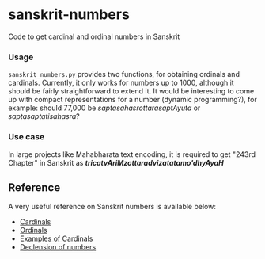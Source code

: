 # sanskrit-numbers
Code to get cardinal and ordinal numbers in Sanskrit

### Usage
`sanskrit_numbers.py` provides two functions, for obtaining ordinals and cardinals. Currently, it only works for numbers up to 1000, although it should be fairly straightforward to extend it. It would be interesting to come up with compact representations for a number (dynamic programming?), for example: should 77,000 be _saptasahasrottarasaptAyuta_ or _saptasaptatisahasra_?

### Use case
In large projects like Mahabharata text encoding, it is required to get "243rd Chapter" in Sanskrit as ___tricatvAriMzottaradvizatatamo'dhyAyaH___

## Reference
A very useful reference on Sanskrit numbers is available below:
* [Cardinals](https://www.sanskrit-sanscrito.com/en/learning-sanskrit-numbers-1-1/424)
* [Ordinals](https://www.sanskrit-sanscrito.com/en/learning-sanskrit-numbers-2-1/425)
* [Examples of Cardinals](https://www.sanskrit-sanscrito.com/en/appendixes-numbers-appen-numbers-1-english-1/718)
* [Declension of numbers](https://www.sanskrit-sanscrito.com/en/learning-sanskrit-numbers-3-1/426)
